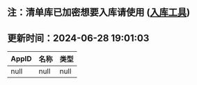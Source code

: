 ## 注：清单库已加密想要入库请使用 ([入库工具](https://github.com/BlankTMing/ManifestAutoUpdate/releases))

## 更新时间：2024-06-28 19:01:03
| AppID | 名称 | 类型  |
| :-------------------- | :----------------------------- | :----------- |
| null | null| null |
